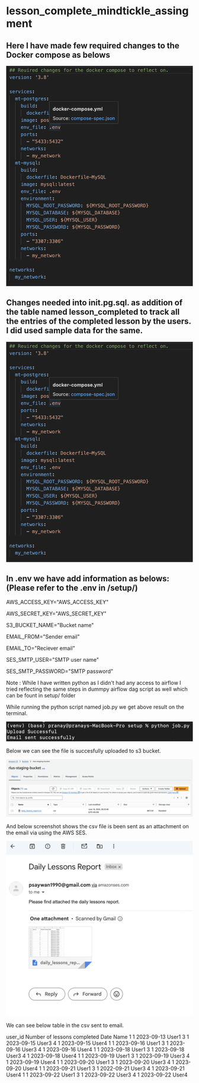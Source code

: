 # lesson_complete_mindtickle_assingment

## Here I have made few required changes to the Docker compose as belows

![Screenshot](https://raw.githubusercontent.com/psaywan/lesson_complete_mindtickle_assingment/master/ss/Screenshot%202024-06-16%20at%208.39.30%20PM.png)


## Changes needed into init.pg.sql. as addition of the table named lesson_completed to track all the entries of the completed lesson by the users. I did used sample data for the same.

![Screenshot](https://github.com/psaywan/lesson_complete_mindtickle_assingment/blob/master/ss/Screenshot%202024-06-16%20at%208.39.30%20PM.png)



## In .env we have add information as belows:(Please refer to the .env in /setup/)

AWS_ACCESS_KEY="AWS_ACCESS_KEY"


AWS_SECRET_KEY="AWS_SECRET_KEY"

S3_BUCKET_NAME="Bucket name"

EMAIL_FROM="Sender email"

EMAIL_TO="Reciever email"

SES_SMTP_USER="SMTP user name"

SES_SMTP_PASSWORD="SMTP password"


Note : While I have written python as I didn't had any access to airflow I tried reflecting the same steps in dummpy airflow dag script as well which can be fount in setup/ folder


While running the python script named job.py we get above result on the terminal.

![Screenshot](https://github.com/psaywan/lesson_complete_mindtickle_assingment/blob/master/ss/Screenshot%202024-06-16%20at%208.53.32%20PM.png)



Below we can see the file is succesfully uploaded to s3 bucket.

![Screenshot](https://github.com/psaywan/lesson_complete_mindtickle_assingment/blob/master/ss/Screenshot%202024-06-16%20at%208.55.56%20PM.png)

And below screenshot shows the csv file is been sent as an attachment on the email via using the AWS SES.

![Screenshot](https://github.com/psaywan/lesson_complete_mindtickle_assingment/blob/master/ss/Screenshot%202024-06-16%20at%208.58.14%20PM.png)

We can see below table in the csv sent to email.

user_id	Number of lessons completed	Date	Name
1	1	2023-09-13	User1
3	1	2023-09-15	User3
4	1	2023-09-15	User4
1	1	2023-09-16	User1
3	1	2023-09-16	User3
4	1	2023-09-16	User4
1	1	2023-09-18	User1
3	1	2023-09-18	User3
4	1	2023-09-18	User4
1	1	2023-09-19	User1
3	1	2023-09-19	User3
4	1	2023-09-19	User4
1	1	2023-09-20	User1
3	1	2023-09-20	User3
4	1	2023-09-20	User4
1	1	2023-09-21	User1
3	1	2022-09-21	User3
4	1	2023-09-21	User4
1	1	2023-09-22	User1
3	1	2023-09-22	User3
4	1	2023-09-22	User4
